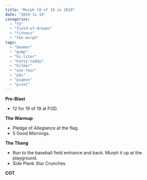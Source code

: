 ```yaml
---
title: "Murph 19 of 19 in 2019"
date: "2019-11-19"
categories: 
  - "f3"
  - "field-of-dreams"
  - "fitness"
  - "the-murph"
tags: 
  - "beaker"
  - "gump"
  - "hi-liter"
  - "hotty-toddy"
  - "kilmer"
  - "one-four"
  - "pbx"
  - "pigeon"
  - "pivot"
---
```


**Pre-Blast**

- 12 for 19 of 19 at FOD.

**The Warmup**

- Pledge of Allegiance at the flag.
- 5 Good Mornings.

**The Thang**

- Run to the baseball field entrance and back. Murph it up at the playground.
- Side Plank Star Crunches.

**COT**
